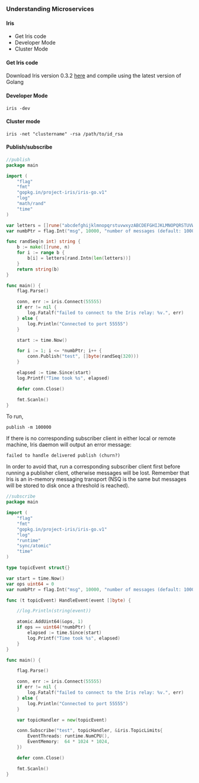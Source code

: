 ### Understanding Microservices

#### Iris

- Get Iris code
- Developer Mode
- Cluster Mode

#### Get Iris code

Download Iris version 0.3.2 [here](https://github.com/project-iris/iris/releases/download/v0.3.2/iris-v0.3.2-linux-amd64) 
and compile using the latest version of Golang

#### Developer Mode

```
iris -dev
```

#### Cluster mode

```
iris -net "clustername" -rsa /path/to/id_rsa
```

#### Publish/subscribe

```go
//publish
package main

import (
	"flag"
	"fmt"
	"gopkg.in/project-iris/iris-go.v1"
	"log"
	"math/rand"
	"time"
)

var letters = []rune("abcdefghijklmnopqrstuvwxyzABCDEFGHIJKLMNOPQRSTUVWXYZ!@#$%^&*()1234567890")
var numbPtr = flag.Int("msg", 10000, "number of messages (default: 10000)")

func randSeq(n int) string {
	b := make([]rune, n)
	for i := range b {
		b[i] = letters[rand.Intn(len(letters))]
	}
	return string(b)
}

func main() {
	flag.Parse()

	conn, err := iris.Connect(55555)
	if err != nil {
		log.Fatalf("failed to connect to the Iris relay: %v.", err)
	} else {
		log.Println("Connected to port 55555")
	}

	start := time.Now()

	for i := 1; i <= *numbPtr; i++ {
		conn.Publish("test", []byte(randSeq(320)))
	}

	elapsed := time.Since(start)
	log.Printf("Time took %s", elapsed)

	defer conn.Close()

	fmt.Scanln()
}
```

To run,

```
publish -m 100000
```

If there is no corresponding subscriber client in either local or remote machine, Iris daemon will output an error 
message:

```
failed to handle delivered publish (churn?)
```

In order to avoid that, run a corresponding subscriber client first before running a publisher client, otherwise
messages will be lost. Remember that Iris is an in-memory messaging transport (NSQ is the same but messages will be
stored to disk once a threshold is reached).

```go
//subscribe
package main

import (
	"flag"
	"fmt"
	"gopkg.in/project-iris/iris-go.v1"
	"log"
	"runtime"
	"sync/atomic"
	"time"
)

type topicEvent struct{}

var start = time.Now()
var ops uint64 = 0
var numbPtr = flag.Int("msg", 10000, "number of messages (default: 10000)")

func (t topicEvent) HandleEvent(event []byte) {

	//log.Println(string(event))

	atomic.AddUint64(&ops, 1)
	if ops == uint64(*numbPtr) {
		elapsed := time.Since(start)
		log.Printf("Time took %s", elapsed)
	}
}

func main() {

	flag.Parse()

	conn, err := iris.Connect(55555)
	if err != nil {
		log.Fatalf("failed to connect to the Iris relay: %v.", err)
	} else {
		log.Println("Connected to port 55555")
	}

	var topicHandler = new(topicEvent)

	conn.Subscribe("test", topicHandler, &iris.TopicLimits{
		EventThreads: runtime.NumCPU(),
		EventMemory:  64 * 1024 * 1024,
	})

	defer conn.Close()

	fmt.Scanln()
}
```

